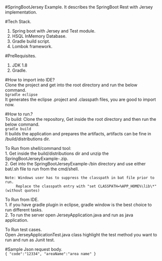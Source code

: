 #SpringBootJersey Example.
  It describes the SpringBoot Rest with Jersey implementation.  
  
#Tech Stack.
  1. Spring boot with Jersey and Test module.  
  2. HSQL InMemory Database.  
  3. Gradle build script.  
  4. Lombok framework.  
  
#PreRequisites.  
  1. JDK 1.8
  2. Gradle.
  
#How to import into IDE?  
 Clone the project and get into the root directory and run the below command.  
  <code>$gradle eclipse</code>  
 It generates the eclipse .project and .classpath files, you are good to import now.  
 
#How to run.?  
  To build: Clone the repository, Get inside the root directory and then run the below command.  
    <code>gradle build</code>  
  It builds the application and prepares the artifacts, artifacts can be fine in /build/distributions dir.  
  
  To Run from shell/command tool:  
    1. Get inside the build/distributions dir and unzip the SpringBootJerseyExample-<version>.zip.  
    2. Get into the SpringBootJerseyExample-<version>/bin directory and use either bat/.sh file to run from the cmd/shell.  
     
    Note: Windows user has to suppress the classpath in bat file prior to run.
         Replace the classpath entry with "set CLASSPATH=%APP_HOME%\lib\*" (without quotes)
         
  To Run from IDE.  
    1. if you have gradle plugin in eclipse, gradle window is the best choice to run different tasks.  
    2. To run the server open JerseyApplication.java and run as java application.  
    
  To Run test cases.  
    Open JerseyApplicationTest.java class highlight the test method you want to run and run as Junit test.  
    
  
#Sample Json request body.  
  <code>{ 
      "code":"12334",
      "areaName":"area name"
  }</code>
  
  
